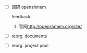 * [ ] 调研 openshmem

    feedback:

    1. 官网<http://openshmem.org/site/>

* [ ] reorg: documents

* [ ] reorg: project pool